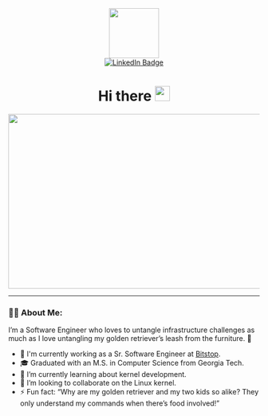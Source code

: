 <div id="header" align="center">
  <img src="https://media.giphy.com/media/M9gbBd9nbDrOTu1Mqx/giphy.gif" width="100"/>
  <div id="badges">
    <a href="https://www.linkedin.com/in/luis-roca/">
      <img src="https://img.shields.io/badge/LinkedIn-blue?style=for-the-badge&logo=linkedin&logoColor=white" alt="LinkedIn Badge"/>
    </a>
  </div>
  <img src="https://komarev.com/ghpvc/?username=Lroca88&style=flat-square&color=blue" alt=""/>

  <h1>
    Hi there
    <img src="https://media.giphy.com/media/hvRJCLFzcasrR4ia7z/giphy.gif" width="30px"/>
  </h1>

  <div align="center">
    <img src="https://media.giphy.com/media/SWoSkN6DxTszqIKEqv/giphy.gif" width="600" height="350"/>
  </div>
</div>

---

### 👨‍💻 About Me:
I’m a Software Engineer who loves to untangle infrastructure challenges as much as I love untangling my golden retriever’s leash from the furniture. 🐾
- 🔭 I'm currently working as a Sr. Software Engineer at [Bitstop](https://bitstop.co/).
- 🎓 Graduated with an M.S. in Computer Science from Georgia Tech.
- 🌱 I’m currently learning about kernel development.
- 👯 I’m looking to collaborate on the Linux kernel.
- ⚡ Fun fact: “Why are my golden retriever and my two kids so alike? They only understand my commands when there’s food involved!”


<!--
**Lroca88/Lroca88** is a ✨ _special_ ✨ repository because its `README.md` (this file) appears on your GitHub profile.

Here are some ideas to get you started:

- 🔭 I’m currently working on ...
- 🌱 I’m currently learning ...
- 👯 I’m looking to collaborate on ...
- 🤔 I’m looking for help with ...
- 💬 Ask me about ...
- 📫 How to reach me: ...
- 😄 Pronouns: ...
- ⚡ Fun fact: ...
-->
